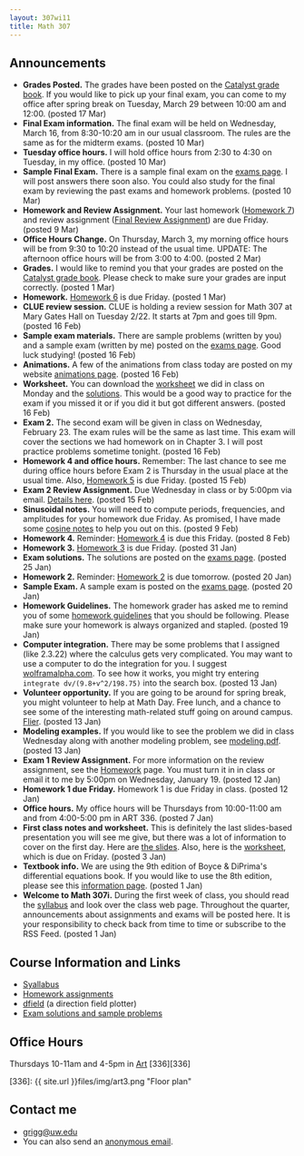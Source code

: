 ```yaml
---
layout: 307wi11
title: Math 307
---
```


## Announcements

-   **Grades Posted.** The grades have been posted on the [Catalyst
    grade book](https://catalyst.uw.edu/gradebook/grigg/38440). If you
    would like to pick up your final exam, you can come to my office
    after spring break on Tuesday, March 29 between 10:00 am and 12:00.
    (posted 17 Mar)
-   **Final Exam information.** The final exam will be held on
    Wednesday, March 16, from 8:30-10:20 am in our usual classroom. The
    rules are the same as for the midterm exams. (posted 10 Mar)
-   **Tuesday office hours.** I will hold office hours from 2:30 to 4:30
    on Tuesday, in my office. (posted 10 Mar)
-   **Sample Final Exam.** There is a sample final exam on the [exams
    page](http://staff.washington.edu/grigg/math307/wi11/exams/). I will post
    answers there soon also. You could also study for the final exam by
    reviewing the past exams and homework problems. (posted 10 Mar)
-   **Homework and Review Assignment.** Your last homework ([Homework
    7](http://staff.washington.edu/grigg/math307/wi11/homework/))
    and review assignment ([Final Review    Assignment](http://staff.washington.edu/grigg/math307/wi11/homework/)) are due Friday. (posted 9 Mar)
-   **Office Hours Change.** On Thursday, March 3, my morning office
    hours will be from 9:30 to 10:20 instead of the usual time. UPDATE:
    The afternoon office hours will be from 3:00 to 4:00. (posted 2 Mar)
-   **Grades.** I would like to remind you that your grades are posted
    on the [Catalyst grade
    book](https://catalyst.uw.edu/gradebook/grigg/38440). Please check
    to make sure your grades are input correctly. (posted 1 Mar)
-   **Homework.** [Homework
    6](http://staff.washington.edu/grigg/math307/wi11/homework/) is
    due Friday. (posted 1 Mar)
-   **CLUE review session.** CLUE is holding a review session for Math
    307 at Mary Gates Hall on Tuesday 2/22. It starts at 7pm and goes
    till 9pm. (posted 16 Feb)
-   **Sample exam materials.** There are sample problems (written by
    you) and a sample exam (written by me) posted on the [exams
    page](http://staff.washington.edu/grigg/math307/wi11/exams/). Good luck
    studying! (posted 16 Feb)
-   **Animations.** A few of the animations from class today are posted
    on my website [animations
    page](http://staff.washington.edu/grigg/animations/oscillations/).
    (posted 16 Feb)
-   **Worksheet.** You can download the
    [worksheet](http://staff.washington.edu/grigg/math307/wi11/worksheet2.pdf)
    we did in class on Monday and the
    [solutions](http://staff.washington.edu/grigg/math307/wi11/worksheet2-ans.pdf).
    This would be a good way to practice for the exam if you missed it
    or if you did it but got different answers. (posted 16 Feb)
-   **Exam 2.** The second exam will be given in class on Wednesday,
    February 23. The exam rules will be the same as last time. This exam
    will cover the sections we had homework on in Chapter 3. I will post
    practice problems sometime tonight. (posted 16 Feb)
-   **Homework 4 and office hours.** Remember: The last chance to see me
    during office hours before Exam 2 is Thursday in the usual place at
    the usual time. Also, [Homework
    5](http://staff.washington.edu/grigg/math307/wi11/homework/) is
    due Friday. (posted 15 Feb)
-   **Exam 2 Review Assignment.** Due Wednesday in class or by 5:00pm
    via email. [Details
    here](http://staff.washington.edu/grigg/math307/wi11/homework/).
    (posted 15 Feb)
-   **Sinusoidal notes.** You will need to compute periods, frequencies,
    and amplitudes for your homework due Friday. As promised, I have
    made some [cosine
    notes](http://staff.washington.edu/grigg/math307/wi11/cosine.pdf) to help
    you out on this. (posted 9 Feb)
-   **Homework 4.** Reminder: [Homework
    4](http://staff.washington.edu/grigg/math307/wi11/homework/) is
    due this Friday. (posted 8 Feb)
-   **Homework 3.** [Homework
    3](http://staff.washington.edu/grigg/math307/wi11/homework/) is
    due Friday. (posted 31 Jan)
-   **Exam solutions.** The solutions are posted on the [exams
    page](http://staff.washington.edu/grigg/math307/wi11/exams/). (posted 25
    Jan)
-   **Homework 2.** Reminder: [Homework
    2](http://staff.washington.edu/grigg/math307/wi11/homework/)
    is due tomorrow. (posted 20 Jan)
-   **Sample Exam.** A sample exam is posted on the [exams
    page](http://staff.washington.edu/grigg/math307/wi11/exams/). (posted 20
    Jan)
-   **Homework Guidelines.** The homework grader has asked me to remind
    you of some [homework
    guidelines](http://staff.washington.edu/grigg/math307/wi11/homework-guidelines.html)
    that you should be following. Please make sure your homework is
    always organized and stapled. (posted 19 Jan)
-   **Computer integration.** There may be some problems that I assigned
    (like 2.3.22) where the calculus gets very complicated. You may want
    to use a computer to do the integration for you. I suggest
    [wolframalpha.com](http://www.wolframalpha.com). To see how it works,
    you might try entering `integrate dv/(9.8+v^2/198.75)` into the
    search box. (posted 13 Jan)
-   **Volunteer opportunity.** If you are going to be around for spring
    break, you might volunteer to help at Math Day. Free lunch, and a
    chance to see some of the interesting math-related stuff going on
    around campus.
    [Flier](http://staff.washington.edu/grigg/math307/wi11/mathday2011.pdf).
    (posted 13 Jan)
-   **Modeling examples.** If you would like to see the problem we did
    in class Wednesday along with another modeling problem, see
    [modeling.pdf](http://staff.washington.edu/grigg/math307/wi11/modeling.pdf).
    (posted 13 Jan)
-   **Exam 1 Review Assignment.** For more information on the review
    assignment, see the
    [Homework](http://staff.washington.edu/grigg/math307/wi11/homework/)
    page. You must turn it in in class or email it to me by 5:00pm on
    Wednesday, January 19. (posted 12 Jan)
-   **Homework 1 due Friday.** Homework 1 is due Friday in class.
    (posted 12 Jan)
-   **Office hours.** My office hours will be Thursdays from 10:00-11:00
    am and from 4:00-5:00 pm in ART 336. (posted 7 Jan)
-   **First class notes and worksheet.** This is definitely the last
    slides-based presentation you will see me give, but there was a lot
    of information to cover on the first day. Here are [the
    slides](http://staff.washington.edu/grigg/math307/wi11/slides-ch1.pdf).
    Also, here is the
    [worksheet](http://staff.washington.edu/grigg/math307/wi11/worksheet1.pdf),
    which is due on Friday. (posted 3 Jan)
-   **Textbook info.** We are using the 9th edition of Boyce & DiPrima's
    differential equations book. If you would like to use the 8th
    edition, please see this [information
    page](http://staff.washington.edu/grigg/math307/wi11/textbook.html).
    (posted 1 Jan)
-   **Welcome to Math 307i.** During the first week of class, you should
    read the   [syllabus](http://staff.washington.edu/grigg/math307/wi11/syllabus-math307i.pdf)
    and look over the class web page. Throughout the quarter,
    announcements about assignments and exams will be posted here. It is
    your responsibility to check back from time to time or subscribe to
    the RSS Feed.
    (posted 1 Jan)

## Course Information and Links

-   [Syallabus](syllabus-math307i.pdf)
-   [Homework assignments](homework/)
-   [dfield](http://math.rice.edu/~dfield/dfpp.html) (a direction field
    plotter)
-   [Exam solutions and sample problems](exams/)

## Office Hours

Thursdays 10-11am and 4-5pm in
[Art][Art] [336][336]

[Art]: http://www.washington.edu/home/maps/northcentral.html?ART "Campus map"
[336]: {{ site.url }}files/img/art3.png "Floor plan"

## Contact me

-   <grigg@uw.edu>
-   You can also send an [anonymous
    email](https://catalysttools.washington.edu/umail/form/grigg/2621).


